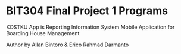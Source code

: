 # BIT304 Final Project 1 Programs

KOSTKU App is Reporting Information System Mobile Application for Boarding House Management

Author by Allan Bintoro & Erico Rahmad Darmanto
